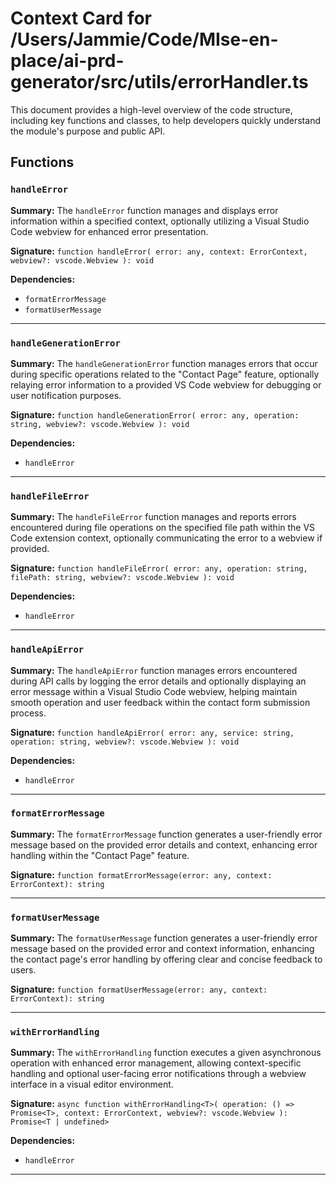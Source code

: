 # Context Card for /Users/Jammie/Code/MIse-en-place/ai-prd-generator/src/utils/errorHandler.ts

This document provides a high-level overview of the code structure, including key functions and classes, to help developers quickly understand the module's purpose and public API.

## Functions

### `handleError`

**Summary:** The `handleError` function manages and displays error information within a specified context, optionally utilizing a Visual Studio Code webview for enhanced error presentation.

**Signature:** `function handleError(
    error: any,
    context: ErrorContext,
    webview?: vscode.Webview
): void`

**Dependencies:**

- `formatErrorMessage`
- `formatUserMessage`

---

### `handleGenerationError`

**Summary:** The `handleGenerationError` function manages errors that occur during specific operations related to the "Contact Page" feature, optionally relaying error information to a provided VS Code webview for debugging or user notification purposes.

**Signature:** `function handleGenerationError(
    error: any,
    operation: string,
    webview?: vscode.Webview
): void`

**Dependencies:**

- `handleError`

---

### `handleFileError`

**Summary:** The `handleFileError` function manages and reports errors encountered during file operations on the specified file path within the VS Code extension context, optionally communicating the error to a webview if provided.

**Signature:** `function handleFileError(
    error: any,
    operation: string,
    filePath: string,
    webview?: vscode.Webview
): void`

**Dependencies:**

- `handleError`

---

### `handleApiError`

**Summary:** The `handleApiError` function manages errors encountered during API calls by logging the error details and optionally displaying an error message within a Visual Studio Code webview, helping maintain smooth operation and user feedback within the contact form submission process.

**Signature:** `function handleApiError(
    error: any,
    service: string,
    operation: string,
    webview?: vscode.Webview
): void`

**Dependencies:**

- `handleError`

---

### `formatErrorMessage`

**Summary:** The `formatErrorMessage` function generates a user-friendly error message based on the provided error details and context, enhancing error handling within the "Contact Page" feature.

**Signature:** `function formatErrorMessage(error: any, context: ErrorContext): string`

---

### `formatUserMessage`

**Summary:** The `formatUserMessage` function generates a user-friendly error message based on the provided error and context information, enhancing the contact page's error handling by offering clear and concise feedback to users.

**Signature:** `function formatUserMessage(error: any, context: ErrorContext): string`

---

### `withErrorHandling`

**Summary:** The `withErrorHandling` function executes a given asynchronous operation with enhanced error management, allowing context-specific handling and optional user-facing error notifications through a webview interface in a visual editor environment.

**Signature:** `async function withErrorHandling<T>(
    operation: () => Promise<T>,
    context: ErrorContext,
    webview?: vscode.Webview
): Promise<T | undefined>`

**Dependencies:**

- `handleError`

---
